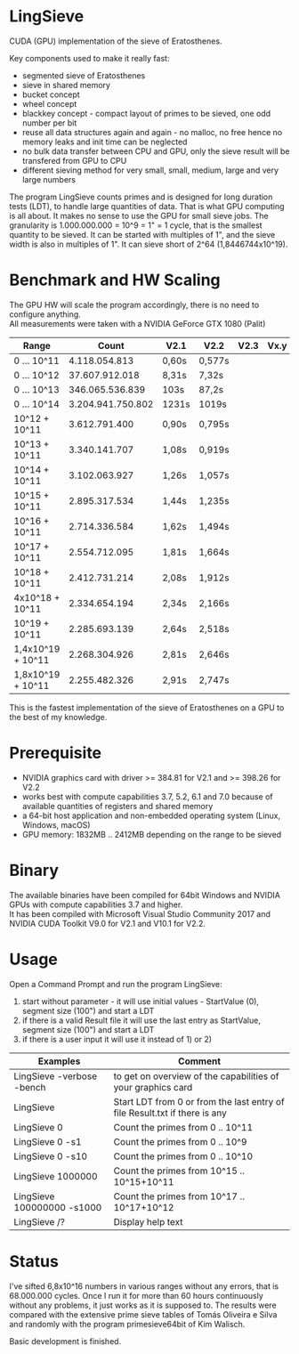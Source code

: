 # LingSieve
CUDA (GPU) implementation of the sieve of Eratosthenes.


Key components used to make it really fast:
 - segmented sieve of Eratosthenes
 - sieve in shared memory
 - bucket concept
 - wheel concept
 - blackkey concept - compact layout of primes to be sieved, one odd number per bit
 - reuse all data structures again and again - no malloc, no free hence no memory leaks and init time can be neglected
 - no bulk data transfer between CPU and GPU, only the sieve result will be transfered from GPU to CPU
 - different sieving method for very small, small, medium, large and very large numbers



The program LingSieve counts primes and is designed for long duration tests (LDT), to handle large quantities of data. That is what GPU computing is all about. It makes no sense to use the GPU for small sieve jobs.
The granularity is 1.000.000.000 = 10^9 = 1" = 1 cycle, that is the smallest quantity to be sieved. It can be started with multiples of 1", and the sieve width is also in multiples of 1". It can sieve short of 2^64 (1,8446744x10^19).


 
Benchmark and HW Scaling
========================

The GPU HW will scale the program accordingly, there is no need to configure anything.<br/>
All measurements were taken with a NVIDIA GeForce GTX 1080 (Palit)


Range | Count | V2.1 | V2.2 | V2.3 | Vx.y | Vx.z
----- | ----- | ----------- | -------- | -------- | -------- | --------
0 … 10^11	| 4.118.054.813	| 0,60s | 0,577s
0 … 10^12	| 37.607.912.018	| 8,31s | 7,32s
0 … 10^13	| 346.065.536.839	| 103s | 87,2s
0 … 10^14	| 3.204.941.750.802	|  1231s| 1019s
10^12 + 10^11	| 3.612.791.400	| 0,90s | 0,795s
10^13 + 10^11	| 3.340.141.707	| 1,08s | 0,919s
10^14 + 10^11	| 3.102.063.927	| 1,26s | 1,057s
10^15 + 10^11	| 2.895.317.534	| 1,44s | 1,235s
10^16 + 10^11	| 2.714.336.584	| 1,62s | 1,494s
10^17 + 10^11	| 2.554.712.095	| 1,81s | 1,664s
10^18 + 10^11	| 2.412.731.214	| 2,08s | 1,912s
4x10^18 + 10^11	| 2.334.654.194	| 2,34s | 2,166s
10^19 + 10^11	| 2.285.693.139	| 2,64s | 2,518s
1,4x10^19 + 10^11	| 2.268.304.926	| 2,81s | 2,646s
1,8x10^19 + 10^11	| 2.255.482.326	| 2,91s | 2,747s

This is the fastest implementation of the sieve of Eratosthenes on a GPU to the best of my knowledge.


Prerequisite
============

 - NVIDIA graphics card with driver >= 384.81 for V2.1 and >= 398.26 for V2.2
 - works best with compute capabilities 3.7, 5.2, 6.1 and 7.0 because of available quantities of registers and shared memory
 - a 64-bit host application and non-embedded operating system (Linux, Windows, macOS)
 - GPU memory: 1832MB .. 2412MB depending on the range to be sieved
 
 
Binary
======
The available binaries have been compiled for 64bit Windows and NVIDIA GPUs with compute capabilities 3.7 and higher.<br/>
It has been compiled with Microsoft Visual Studio Community 2017 and NVIDIA CUDA Toolkit V9.0 for V2.1 and V10.1 for V2.2.


Usage
=====

  Open a Command Prompt and run the program LingSieve:
  
  1) start without parameter - it will use initial values - StartValue (0), segment size (100") and start a LDT
  2) if there is a valid Result file it will use the last entry as StartValue, segment size (100") and start a LDT
  3) if there is a user input it will use it instead of 1) or 2)


  
  
Examples            | Comment
------------------- | --------
  LingSieve -verbose -bench		| to get on overview of the capabilities of your graphics card
  LingSieve				             | Start LDT from 0 or from the last entry of file Result.txt if there is any
  LingSieve 0			          | Count the primes from 0 .. 10^11
  LingSieve 0 -s1		        | Count the primes from 0 .. 10^9
  LingSieve 0 -s10		      | Count the primes from 0 .. 10^10
  LingSieve 1000000		      | Count the primes from 10^15 .. 10^15+10^11
  LingSieve 100000000 -s1000	| Count the primes from 10^17 .. 10^17+10^12
  LingSieve /?			        | Display help text
  
  
  
  Status
  ======
  
  I've sifted 6,8x10^16 numbers in various ranges without any errors, that is 68.000.000 cycles. Once I run it for more than 60 hours continuously without any problems, it just works as it is supposed to. The results were compared with the extensive prime sieve tables of Tomás Oliveira e Silva and randomly with the program primesieve64bit of Kim Walisch.
  
  
  Basic development is finished.
